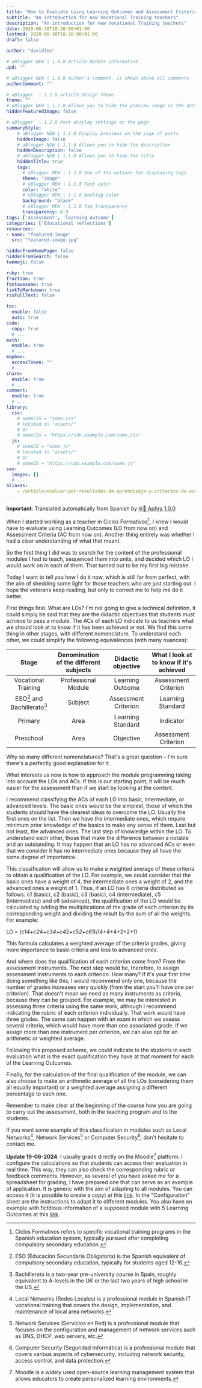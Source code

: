 ```yaml
---
title: "How to Evaluate Using Learning Outcomes and Assessment Criteria Without Going Crazy"
subtitle: "An introduction for new Vocational Training teachers"
description: "An introduction for new Vocational Training teachers"
date: 2020-06-30T18:20:00+01:00
lastmod: 2020-06-30T18:20:00+01:00
draft: false

author: "davidlms"

# uBlogger NEW | 1.0.0 Article Update Information
upd: ""

# uBlogger NEW | 1.0.0 Author's comment, is shown above all comments
authorComment: ""

# uBlogger  | 1.2.0 article design theme
theme: ""
# uBlogger NEW | 1.2.0 Allows you to hide the preview image on the article page
hiddenFeaturedImage: false

# uBlogger  | 1.2.0 Post display settings on the page
summaryStyle:
    # uBlogger NEW | 1.1.0 Display previews on the page of posts
    hiddenImage: false
    # uBlogger NEW | 1.1.0 Allows you to hide the description
    hiddenDescription: false
    # uBlogger NEW | 1.1.0 Allows you to hide the title
    hiddenTitle: true
    tags:
      # uBlogger NEW | 1.1.0 One of the options for displaying tags
      theme: "image"
      # uBlogger NEW | 1.1.0 Text color
      color: "white"
      # uBlogger NEW | 1.1.0 Backing color
      background: "black"
      # uBlogger NEW | 1.1.0 Tag transparency
      transparency: 0.9
tags: ['assessment', 'learning outcome']
categories: ['Educational reflections']
resources:
- name: "featured-image"
  src: "featured-image.jpg"

hiddenFromHomePage: false
hiddenFromSearch: false
twemoji: false

ruby: true
fraction: true
fontawesome: true
linkToMarkdown: true
rssFullText: false

toc:
  enable: false
  auto: true
code:
  copy: true
  # ...
math:
  enable: true
  # ...
mapbox:
  accessToken: ""
  # ...
share:
  enable: true
  # ...
comment:
  enable: true
  # ...
library:
  css:
    # someCSS = "some.css"
    # located in "assets/"
    # Or
    # someCSS = "https://cdn.example.com/some.css"
  js:
    # someJS = "some.js"
    # located in "assets/"
    # Or
    # someJS = "https://cdn.example.com/some.js"
seo:
  images: []
  # ...
aliases:
    - /article/evaluar-por-resultados-de-aprendizaje-y-criterios-de-evaluación-sin-morir-en-el-intento/
---
```


**Important**: Translated automatically from Spanish by [🌐💬 Aphra 1.0.0](https://github.com/DavidLMS/aphra)

When I started working as a teacher in Ciclos Formativos[^1], I knew I would have to evaluate using Learning Outcomes (LO from now on) and Assessment Criteria (AC from now on). Another thing entirely was whether I had a clear understanding of what that meant.

So the first thing I did was to search for the content of the professional modules I had to teach, sequenced them into units, and decided which LO I would work on in each of them. That turned out to be my first big mistake.

Today I want to tell you how I do it now, which is still far from perfect, with the aim of shedding some light for those teachers who are just starting out. I hope the veterans keep reading, but only to correct me to help me do it better.

First things first. What are LOs? I'm not going to give a technical definition, it could simply be said that they are the didactic objectives that students must achieve to pass a module. The ACs of each LO indicate to us teachers what we should look at to know if it has been achieved or not. We find this same thing in other stages, with different nomenclature. To understand each other, we could simplify the following equivalences (with many nuances):

| Stage | Denomination of the different subjects | Didactic objective | What I look at to know if it's achieved |
|:------:|:------:|:------:|:-------:|
| Vocational Training | Professional Module | Learning Outcome | Assessment Criterion |
| ESO[^2] and Bachillerato[^3] | Subject | Assessment Criterion | Learning Standard |
| Primary | Area | Learning Standard | Indicator |
| Preschool | Area | Objective | Assessment Criterion |

Why so many different nomenclatures? That's a great question – I'm sure there's a perfectly good explanation for it.

What interests us now is how to approach the module programming taking into account the LOs and ACs. If this is our starting point, it will be much easier for the assessment than if we start by looking at the content.

I recommend classifying the ACs of each LO into basic, intermediate, or advanced levels. The basic ones would be the simplest, those of which the students should have the clearest ideas to overcome the LO. Usually the first ones on the list. Then we have the intermediate ones, which require minimum prior knowledge of the basics to make any sense of them. Last but not least, the advanced ones. The last step of knowledge within the LO. To understand each other, those that make the difference between a notable and an outstanding. It may happen that an LO has no advanced ACs or even that we consider it has no intermediate ones because they all have the same degree of importance.

This classification will allow us to make a weighted average of these criteria to obtain a qualification of the LO. For example, we could consider that the basic ones have a weight of 4, the intermediate ones a weight of 2, and the advanced ones a weight of 1. Thus, if an LO has 6 criteria distributed as follows: c1 (basic), c2 (basic), c3 (basic), c4 (intermediate), c5 (intermediate) and c6 (advanced), the qualification of the LO would be calculated by adding the multiplications of the grade of each criterion by its corresponding weight and dividing the result by the sum of all the weights. For example:

LO = (c1*4+c2*4+c3*4+c4*2+c5*2+c6*1)/(4+4+4+2+2+1)

This formula calculates a weighted average of the criteria grades, giving more importance to basic criteria and less to advanced ones.

And where does the qualification of each criterion come from? From the assessment instruments. The next step would be, therefore, to assign assessment instruments to each criterion. How many? If it's your first time doing something like this, I would recommend only one, because the number of grades increases very quickly (from the start you'll have one per criterion). That doesn't mean we need as many instruments as criteria, because they can be grouped. For example, we may be interested in assessing three criteria using the same work, although I recommend indicating the rubric of each criterion individually. That work would have three grades. The same can happen with an exam in which we assess several criteria, which would have more than one associated grade. If we assign more than one instrument per criterion, we can also opt for an arithmetic or weighted average.

Following this proposed scheme, we could indicate to the students in each evaluation what is the exact qualification they have at that moment for each of the Learning Outcomes.

Finally, for the calculation of the final qualification of the module, we can also choose to make an arithmetic average of all the LOs (considering them all equally important) or a weighted average assigning a different percentage to each one.

Remember to make clear at the beginning of the course how you are going to carry out the assessment, both in the teaching program and to the students.

If you want some example of this classification in modules such as Local Networks[^4], Network Services[^5] or Computer Security[^6], don't hesitate to contact me.

**Update 19-06-2024**: I usually grade directly on the Moodle[^7] platform. I configure the calculations so that students can access their evaluation in real time. This way, they can also check the corresponding rubric or feedback comments. However, as several of you have asked me for a spreadsheet for grading, I have prepared one that can serve as an example of application. It is generic with the aim of adapting to all modules. You can access it (it is possible to create a copy) at this [link](https://docs.google.com/spreadsheets/d/1sW635wsGZpr09L6WKeCtdmMvHlDMz1zH25XTZIS-wP4/edit?usp=sharing). In the "Configuration" sheet are the instructions to adapt it to different modules. You also have an example with fictitious information of a supposed module with 5 Learning Outcomes at this [link](https://docs.google.com/spreadsheets/d/1U_psnaU5kE8ozvkt7WRg3qosThQH7ja00hW5HrjHAZY/edit?usp=sharing).

[^1]: Ciclos Formativos refers to specific vocational training programs in the Spanish education system, typically pursued after completing compulsory secondary education.

[^2]: ESO (Educación Secundaria Obligatoria) is the Spanish equivalent of compulsory secondary education, typically for students aged 12-16.

[^3]: Bachillerato is a two-year pre-university course in Spain, roughly equivalent to A-levels in the UK or the last two years of high school in the US.

[^4]: Local Networks (Redes Locales) is a professional module in Spanish IT vocational training that covers the design, implementation, and maintenance of local area networks.

[^5]: Network Services (Servicios en Red) is a professional module that focuses on the configuration and management of network services such as DNS, DHCP, web servers, etc.

[^6]: Computer Security (Seguridad Informática) is a professional module that covers various aspects of cybersecurity, including network security, access control, and data protection.

[^7]: Moodle is a widely used open-source learning management system that allows educators to create personalized learning environments.